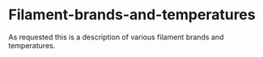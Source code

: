 # Filament-brands-and-temperatures
As requested this is a description of various filament brands and temperatures.

